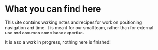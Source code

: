 # What you can find here

This site contains working notes and recipes for work on positioning, navigation and time. It is meant for our small team, rather than for external use and assumes some base expertise.

It is also a work in progress, nothing here is finished!&#x20;
